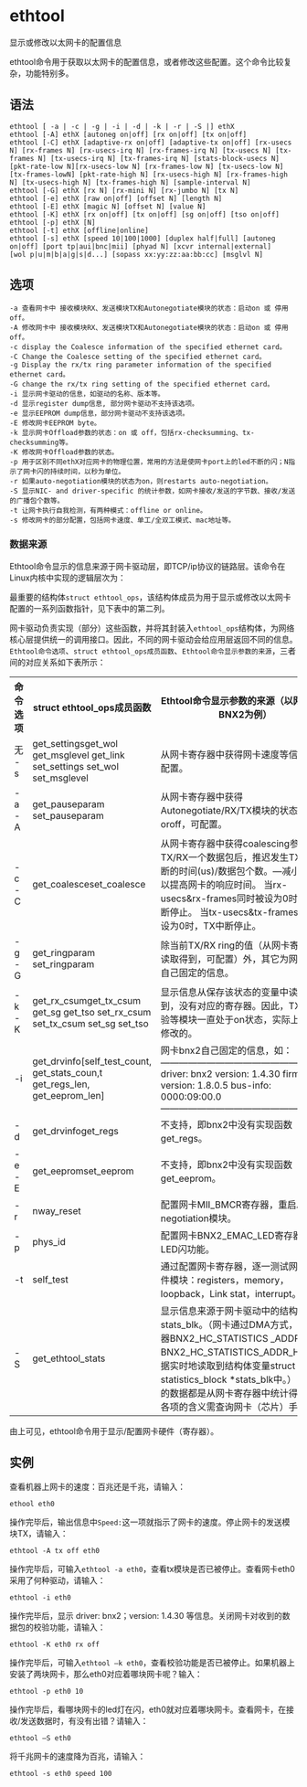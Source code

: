 # ethtool

显示或修改以太网卡的配置信息


ethtool命令用于获取以太网卡的配置信息，或者修改这些配置。这个命令比较复杂，功能特别多。

##  语法

```
ethtool [ -a | -c | -g | -i | -d | -k | -r | -S |] ethX
ethtool [-A] ethX [autoneg on|off] [rx on|off] [tx on|off]
ethtool [-C] ethX [adaptive-rx on|off] [adaptive-tx on|off] [rx-usecs N] [rx-frames N] [rx-usecs-irq N] [rx-frames-irq N] [tx-usecs N] [tx-frames N] [tx-usecs-irq N] [tx-frames-irq N] [stats-block-usecs N][pkt-rate-low N][rx-usecs-low N] [rx-frames-low N] [tx-usecs-low N] [tx-frames-lowN] [pkt-rate-high N] [rx-usecs-high N] [rx-frames-high N] [tx-usecs-high N] [tx-frames-high N] [sample-interval N]
ethtool [-G] ethX [rx N] [rx-mini N] [rx-jumbo N] [tx N]
ethtool [-e] ethX [raw on|off] [offset N] [length N]
ethtool [-E] ethX [magic N] [offset N] [value N]
ethtool [-K] ethX [rx on|off] [tx on|off] [sg on|off] [tso on|off]
ethtool [-p] ethX [N]
ethtool [-t] ethX [offline|online]
ethtool [-s] ethX [speed 10|100|1000] [duplex half|full] [autoneg on|off] [port tp|aui|bnc|mii] [phyad N] [xcvr internal|external]
[wol p|u|m|b|a|g|s|d...] [sopass xx:yy:zz:aa:bb:cc] [msglvl N]
```

##  选项

```
-a 查看网卡中 接收模块RX、发送模块TX和Autonegotiate模块的状态：启动on 或 停用off。
-A 修改网卡中 接收模块RX、发送模块TX和Autonegotiate模块的状态：启动on 或 停用off。
-c display the Coalesce information of the specified ethernet card。
-C Change the Coalesce setting of the specified ethernet card。
-g Display the rx/tx ring parameter information of the specified ethernet card。
-G change the rx/tx ring setting of the specified ethernet card。
-i 显示网卡驱动的信息，如驱动的名称、版本等。
-d 显示register dump信息, 部分网卡驱动不支持该选项。
-e 显示EEPROM dump信息，部分网卡驱动不支持该选项。
-E 修改网卡EEPROM byte。
-k 显示网卡Offload参数的状态：on 或 off，包括rx-checksumming、tx-checksumming等。
-K 修改网卡Offload参数的状态。
-p 用于区别不同ethX对应网卡的物理位置，常用的方法是使网卡port上的led不断的闪；N指示了网卡闪的持续时间，以秒为单位。
-r 如果auto-negotiation模块的状态为on，则restarts auto-negotiation。
-S 显示NIC- and driver-specific 的统计参数，如网卡接收/发送的字节数、接收/发送的广播包个数等。
-t 让网卡执行自我检测，有两种模式：offline or online。
-s 修改网卡的部分配置，包括网卡速度、单工/全双工模式、mac地址等。
```

###  数据来源

Ethtool命令显示的信息来源于网卡驱动层，即TCP/ip协议的链路层。该命令在Linux内核中实现的逻辑层次为：

最重要的结构体`struct ethtool_ops`，该结构体成员为用于显示或修改以太网卡配置的一系列函数指针，见下表中的第二列。

网卡驱动负责实现（部分）这些函数，并将其封装入`ethtool_ops`结构体，为网络核心层提供统一的调用接口。因此，不同的网卡驱动会给应用层返回不同的信息。`Ethtool命令选项`、`struct ethtool_ops成员函数`、`Ethtool命令显示参数的来源`，三者间的对应关系如下表所示：

<table>
<tbody>
<tr>
<th style="width: 100px;">命令选项</th>
<th>struct ethtool_ops成员函数</th>
<th>Ethtool命令显示参数的来源（以网卡驱动BNX2为例）</th></tr>
<tr>
<td>无 -s</td>
<td>get_settingsget_wol get_msglevel get_link set_settings set_wol set_msglevel</td>
<td>从网卡寄存器中获得网卡速度等信息，可配置。</td>
</tr>
<tr>
<td>-a -A</td>
<td>get_pauseparam set_pauseparam</td>
<td>从网卡寄存器中获得Autonegotiate/RX/TX模块的状态：on oroff，可配置。</td>
</tr>
<tr>
<td>-c -C</td>
<td>get_coalesceset_coalesce</td>
<td>从网卡寄存器中获得coalescing参数：TX/RX一个数据包后，推迟发生TX/RX中断的时间(us)/数据包个数。—减小该值可以提高网卡的响应时间。 当rx-usecs&rx-frames同时被设为0时，RX中断停止。 当tx-usecs&tx-frames同时被设为0时，TX中断停止。</td>
</tr>
<tr>
<td>-g -G</td>
<td>get_ringparam set_ringparam</td>
<td>除当前TX/RX ring的值（从网卡寄存器中读取得到，可配置）外，其它为网卡bnx2自己固定的信息。</td>
</tr>
<tr>
<td>-k -K</td>
<td>get_rx_csumget_tx_csum get_sg get_tso set_rx_csum set_tx_csum set_sg set_tso</td>
<td>显示信息从保存该状态的变量中读取得到，没有对应的寄存器。因此，TX/RX校验等模块一直处于on状态，实际上是无法修改的。</td>
</tr>
<tr>
<td>-i</td>
<td>get_drvinfo[self_test_count, get_stats_coun,t get_regs_len, get_eeprom_len]</td>
<td>网卡bnx2自己固定的信息，如：  
——————————————————–  
driver: bnx2 version: 1.4.30 firmware-version: 1.8.0.5 bus-info: 0000:09:00.0  
——————————————————–</td>
</tr>
<tr>
<td>-d</td>
<td>get_drvinfoget_regs</td>
<td>不支持，即bnx2中没有实现函数get_regs。</td>
</tr>
<tr>
<td>-e -E</td>
<td>get_eepromset_eeprom</td>
<td>不支持，即bnx2中没有实现函数get_eeprom。</td>
</tr>
<tr>
<td>-r</td>
<td>nway_reset</td>
<td>配置网卡MII_BMCR寄存器，重启Auto negotiation模块。</td>
</tr>
<tr>
<td>-p</td>
<td>phys_id</td>
<td>配置网卡BNX2_EMAC_LED寄存器，实现LED闪功能。</td>
</tr>
<tr>
<td>-t</td>
<td>self_test</td>
<td>通过配置网卡寄存器，逐一测试网卡的硬件模块：registers，memory，loopback，Link stat，interrupt。</td>
</tr>
<tr>
<td>-S</td>
<td>get_ethtool_stats</td>
<td>显示信息来源于网卡驱动中的结构体变量stats_blk。（网卡通过DMA方式，将寄存器BNX2_HC_STATISTICS _ADDR_L和BNX2_HC_STATISTICS_ADDR_H中的数据实时地读取到结构体变量struct statistics_block *stats_blk中。） —显示的数据都是从网卡寄存器中统计得到的，各项的含义需查询网卡（芯片）手册。</td>
</tr>
</tbody>
</table>

由上可见，ethtool命令用于显示/配置网卡硬件（寄存器）。  

##  实例

查看机器上网卡的速度：百兆还是千兆，请输入：

```
ethool eth0
```

操作完毕后，输出信息中`Speed:`这一项就指示了网卡的速度。停止网卡的发送模块TX，请输入：

```
ethtool -A tx off eth0
```

操作完毕后，可输入`ethtool -a eth0`，查看tx模块是否已被停止。查看网卡eth0采用了何种驱动，请输入：

```
ethtool -i eth0
```

操作完毕后，显示 driver: bnx2；version: 1.4.30 等信息。关闭网卡对收到的数据包的校验功能，请输入：

```
ethtool -K eth0 rx off
```

操作完毕后，可输入`ethtool –k eth0`，查看校验功能是否已被停止。如果机器上安装了两块网卡，那么eth0对应着哪块网卡呢？输入：

```
ethtool -p eth0 10
```

操作完毕后，看哪块网卡的led灯在闪，eth0就对应着哪块网卡。查看网卡，在接收/发送数据时，有没有出错？请输入：

```
ethtool –S eth0
```

将千兆网卡的速度降为百兆，请输入：

```
ethtool -s eth0 speed 100
```


